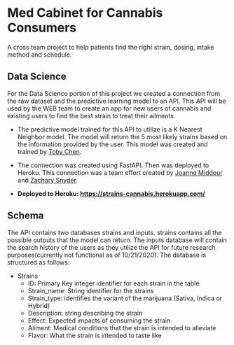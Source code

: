 # Med Cabinet for Cannabis Consumers
A cross team project to help patients find the right strain, dosing, intake method and schedule.

## Data Science
For the Data Science portion of this project we created a connection from the raw dataset and the predictive learning model to an API. This API will be used by the WEB team to create an app for new users of cannabis and existing users to find the best strain to treat their ailments.

- The predictive model trained for this API to utilize is a K Nearest Neighbor model. The model will return the 5 most likely strains based on the information provided by the user. This model was created and trained by [Toby Chen](https://github.com/TobyChen320).

- The connection was created using FastAPI. Then was deployed to Heroku. This connection was a team effort created by [Joanne Middour](https://github.com/jmmiddour) and [Zachary Snyder](https://github.com/zsnyder20).

- **Deployed to Heroku: https://strains-cannabis.herokuapp.com/**

## Schema
The API contains two databases strains and inputs. strains contains all the possible outputs that the model can return. The inputs database will contain the search history of the users as they utilize the API for future research purposes(currently not functional as of 10/21/2020). 
The database is structured as follows:  
- Strains  
   - ID: Primary Key integer identifier for each strain in the table   
   - Strain_name: String identifier for the strains     
   - Strain_type: identifies the variant of the marijuana (Sativa, Indica or Hybrid)  
   - Description: string describing the strain  
   - Effect: Expected impacts of consuming the strain  
   - Aliment: Medical conditions that the strain is intended to alleviate  
   - Flavor: What the strain is intended to taste like   
